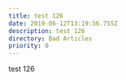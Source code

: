```yaml
---
title: test 126
date: 2019-06-12T13:19:56.755Z
description: test 126
directory: Bad Articles
priority: 0
---
```

test 126
